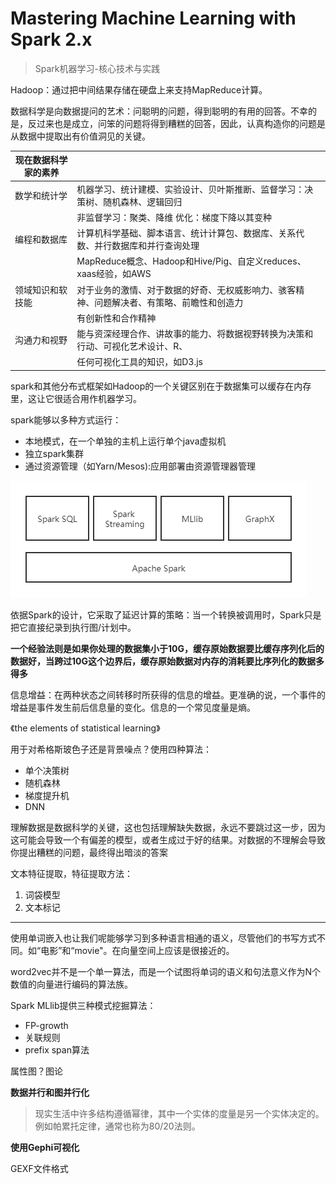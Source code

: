 # Mastering Machine Learning with Spark 2.x

> Spark机器学习-核心技术与实践

[github源码]: https://github.com/PacktPublishing/Mastering-Machine-Learning-with-Spark-2.x

Hadoop：通过把中间结果存储在硬盘上来支持MapReduce计算。

数据科学是向数据提问的艺术：问聪明的问题，得到聪明的有用的回答。不幸的是，反过来也是成立，问笨的问题将得到糟糕的回答，因此，认真构造你的问题是从数据中提取出有价值洞见的关键。

| 现在数据科学家的素养 |                                                              |
| -------------------- | ------------------------------------------------------------ |
| 数学和统计学         | 机器学习、统计建模、实验设计、贝叶斯推断、监督学习：决策树、随机森林、逻辑回归 |
|                      | 非监督学习：聚类、降维   优化：梯度下降以其变种              |
| 编程和数据库         | 计算机科学基础、脚本语言、统计计算包、数据库、关系代数、并行数据库和并行查询处理 |
|                      | MapReduce概念、Hadoop和Hive/Pig、自定义reduces、xaas经验，如AWS |
| 领域知识和软技能     | 对于业务的激情、对于数据的好奇、无权威影响力、骇客精神、问题解决者、有策略、前瞻性和创造力 |
|                      | 有创新性和合作精神                                           |
| 沟通力和视野         | 能与资深经理合作、讲故事的能力、将数据视野转换为决策和行动、可视化艺术设计、R、 |
|                      | 任何可视化工具的知识，如D3.js                                |

spark和其他分布式框架如Hadoop的一个关键区别在于数据集可以缓存在内存里，这让它很适合用作机器学习。

spark能够以多种方式运行：

- 本地模式，在一个单独的主机上运行单个java虚拟机
- 独立spark集群
- 通过资源管理（如Yarn/Mesos):应用部署由资源管理器管理

> [Databricks blog]: https://databricks.com/blog

![](/images/posts/Spark平台.png)

依据Spark的设计，它采取了延迟计算的策略：当一个转换被调用时，Spark只是把它直接纪录到执行图/计划中。

**一个经验法则是如果你处理的数据集小于10G，缓存原始数据要比缓存序列化后的数据好，当跨过10G这个边界后，缓存原始数据对内存的消耗要比序列化的数据多得多**

信息增益：在两种状态之间转移时所获得的信息的增益。更准确的说，一个事件的增益是事件发生前后信息量的变化。信息的一个常见度量是熵。

《the elements of statistical learning》 

[the elements of statistical learning]: https://esl.hohoweiya.xyz/index.html

用于对希格斯玻色子还是背景噪点？使用四种算法：

- 单个决策树
- 随机森林
- 梯度提升机
- DNN

理解数据是数据科学的关键，这也包括理解缺失数据，永远不要跳过这一步，因为这可能会导致一个有偏差的模型，或者生成过于好的结果。对数据的不理解会导致你提出糟糕的问题，最终得出暗淡的答案

文本特征提取，特征提取方法：

1. 词袋模型
2. 文本标记

----

使用单词嵌入也让我们呢能够学习到多种语言相通的语义，尽管他们的书写方式不同。如“电影”和“movie"。在向量空间上应该是很接近的。

word2vec并不是一个单一算法，而是一个试图将单词的语义和句法意义作为N个数值的向量进行编码的算法族。

Spark MLlib提供三种模式挖掘算法：

- FP-growth
- 关联规则
- prefix span算法

属性图？图论

**数据并行和图并行化**

> 现实生活中许多结构遵循幂律，其中一个实体的度量是另一个实体决定的。例如帕累托定律，通常也称为80/20法则。

**使用Gephi可视化**

GEXF文件格式

